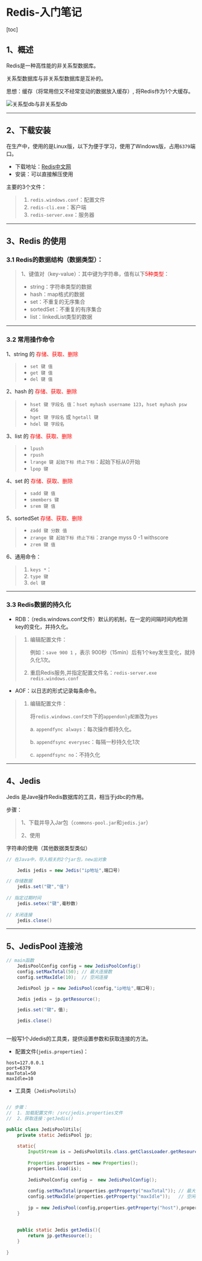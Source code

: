 

# Redis-入门笔记

[toc]



## 1、概述

Redis是一种高性能的非关系型数据库。



关系型数据库与非关系型数据库是互补的。



思想：缓存（将常用但又不经常变动的数据放入缓存）, 将Redis作为1个大缓存。



![关系型db与非关系型db](https://z3.ax1x.com/2021/07/31/WjPQHA.png)





---







## 2、下载安装



在生产中，使用的是Linux版，以下为便于学习，使用了Windows版，占用`6379`端口。



-   下载地址：[Redis中文网](https://www.redis.net.cn/)
-   安装：可以直接解压使用



主要的3个文件：

>   1.  `redis.windows.conf`：配置文件
>   2.  `redis-cli.exe`：客户端
>   3.  `redis-server.exe`：服务器





---





## 3、Redis 的使用





### 3.1 Redis的数据结构（数据类型）：

>   1、键值对（key-value）：其中键为字符串，值有以下<font style="color:red;">5种类型</font>：
>
>   -   string：字符串类型的数据
>   -   hash：map格式的数据
>   -   set：不重复的无序集合
>   -   sortedSet：不重复的有序集合
>   -   list：linkedList类型的数据





---





### 3.2 常用操作命令



1、string 的 <font style="color:red;">存储、获取、删除</font>

>   -   `set 键 值`
>   -   `get 键 值`
>   -   `del 键 值`



2、hash 的  <font style="color:red;">存储、获取、删除</font>

>   -   `hset 键 字段名 值`：`hset myhash username 123`，`hset myhash psw 456`
>   -   `hget 键 字段名` 或 `hgetall 键 `
>   -   `hdel 键 字段名 `





3、list 的  <font style="color:red;">存储、获取、删除</font>

>   -   `lpush`
>   -   `rpush`
>   -   `lrange 键 起始下标 终止下标`：起始下标从0开始
>   -   `lpop 键`





4、set 的  <font style="color:red;">存储、获取、删除</font>

>   -   `sadd 键 值`
>   -   `smembers 键 `
>   -   `srem 键 值`





5、sortedSet   <font style="color:red;">存储、获取、删除</font>

>   -   `zadd 键 分数 值`
>   -   `zrange 键 起始下标 终止下标`：zrange myss 0 -1 withscore
>   -   `zrem 键 值`





6、通用命令：

>   1.  `keys *`：
>   2.  `type 键`
>   3.  `del 键`





---



### 3.3 Redis数据的持久化



-   RDB：（redis.windows.conf文件）默认的机制，在一定的间隔时间内检测key的变化，并持久化。

>   1.  编辑配置文件：
>
>       例如：`save 900 1` ，表示 900秒（15min）后有1个key发生变化，就持久化1次。 
>
>   2.  重启Redis服务,并指定配置文件名：`redis-server.exe redis.windows.conf `



-   AOF：以日志的形式记录每条命令。

>   1.  编辑配置文件：
>
>       将`redis.windows.conf文件`下的`appendonly配置`改为`yes`
>
>       a. `appendfync always`：每次操作都持久化。
>
>       b. `appendfsync everysec`：每隔一秒持久化1次
>
>       c. `appendfsync no`：不持久化







---







## 4、Jedis

Jedis 是Jave操作Redis数据库的工具，相当于jdbc的作用。



步骤：

>   1、下载并导入Jar包（`commons-pool.jar`和`jedis.jar`）
>
>   2、使用



字符串的使用（其他数据类型类似）

```java
// 在Java中，导入相关的2个jar包，new出对象

	Jedis jedis = new Jedis("ip地址",端口号)

// 存储数据    
	jedis.set("键","值")
 
// 指定过期时间    
	jedis.setex("键",毫秒数)    
        
// 关闭连接    
	jedis.close()    

```







---







## 5、JedisPool 连接池

```java
// main函数
	JedisPoolConfig config = new JedisPoolConfig()
	config.setMaxTotal(50);	// 最大连接数
	config.setMaxIdle(10);	// 空闲连接

	JedisPool jp = new JedisPool(config,"ip地址",端口号);

	Jedis jedis = jp.getResource();

	jedis.set("键"，值);

	jedis.close()
        
```





一般写1个Jdedis的工具类，提供设置参数和获取连接的方法。

-   配置文件(`jedis.properties`)：

```properties
host=127.0.0.1
port=6379
maxTotal=50
maxIdle=10

```



-   工具类（`JedisPoolUtils`）

```java

// 步骤：
//  1. 加载配置文件: /src/jedis.properties文件
//	2、获取连接：getJedis()

public class JedisPoolUtils{
    private static JedisPool jp;
    
    static{
        InputStream is = JedisPoolUtils.class.getClassLoader.getResourceAsStream("jedis.properties");
        
        Properties properties = new Properties();
        properties.load(is);
        
        JedisPoolConfig config =  new JedisPoolConfig();
        
        config.setMaxTotal(properties.getProperty("maxTotal"));	// 最大连接数
		config.setMaxIdle(properties.getProperty("maxIdle"));	// 空闲连接
        
        jp = new JedisPool(config,properties.getProperty("host"),properties.getProperty("port"));
    }
    
    
    public static Jedis getJedis(){        
        return jp.getResource();
    }
    
}
```

